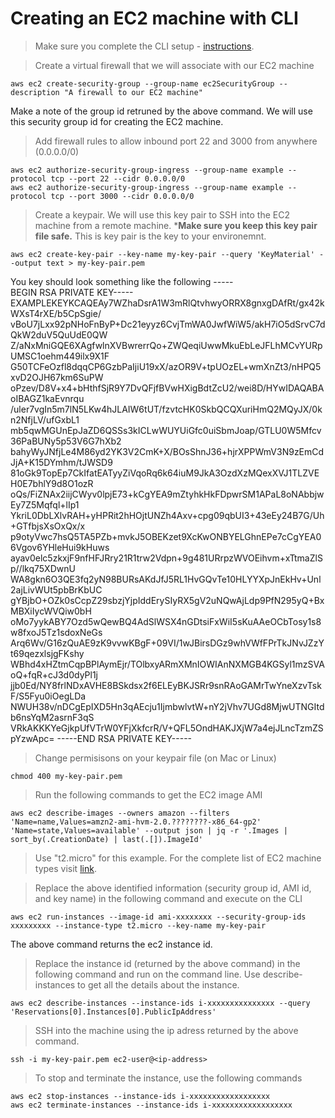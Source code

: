 # Creating an EC2 machine with CLI
> Make sure you complete the CLI setup - [instructions](/1-aws-cli-setup).

> Create a virtual firewall that we will associate with our EC2 machine
```
aws ec2 create-security-group --group-name ec2SecurityGroup --description "A firewall to our EC2 machine"
```
Make a note of the group id retruned by the above command. We will use this security group id for creating the EC2 machine.

> Add firewall rules to allow inbound port 22 and 3000 from anywhere (0.0.0.0/0)
```
aws ec2 authorize-security-group-ingress --group-name example --protocol tcp --port 22 --cidr 0.0.0.0/0
aws ec2 authorize-security-group-ingress --group-name example --protocol tcp --port 3000 --cidr 0.0.0.0/0
```

> Create a keypair. We will use this key pair to SSH into the EC2 machine from a remote machine. ***Make sure you keep this key pair file safe.** This is key pair is the key to your environemnt.
```
aws ec2 create-key-pair --key-name my-key-pair --query 'KeyMaterial' --output text > my-key-pair.pem
```
You key should look something like the following
-----BEGIN RSA PRIVATE KEY-----
EXAMPLEKEYKCAQEAy7WZhaDsrA1W3mRlQtvhwyORRX8gnxgDAfRt/gx42kWXsT4rXE/b5CpSgie/
vBoU7jLxx92pNHoFnByP+Dc21eyyz6CvjTmWA0JwfWiW5/akH7iO5dSrvC7dQkW2duV5QuUdE0QW
Z/aNxMniGQE6XAgfwlnXVBwrerrQo+ZWQeqiUwwMkuEbLeJFLhMCvYURpUMSC1oehm449ilx9X1F
G50TCFeOzfl8dqqCP6GzbPaIjiU19xX/azOR9V+tpUOzEL+wmXnZt3/nHPQ5xvD2OJH67km6SuPW
oPzev/D8V+x4+bHthfSjR9Y7DvQFjfBVwHXigBdtZcU2/wei8D/HYwIDAQABAoIBAGZ1kaEvnrqu
/uler7vgIn5m7lN5LKw4hJLAIW6tUT/fzvtcHK0SkbQCQXuriHmQ2MQyJX/0kn2NfjLV/ufGxbL1
mb5qwMGUnEpJaZD6QSSs3kICLwWUYUiGfc0uiSbmJoap/GTLU0W5Mfcv36PaBUNy5p53V6G7hXb2
bahyWyJNfjLe4M86yd2YK3V2CmK+X/BOsShnJ36+hjrXPPWmV3N9zEmCdJjA+K15DYmhm/tJWSD9
81oGk9TopEp7CkIfatEATyyZiVqoRq6k64iuM9JkA3OzdXzMQexXVJ1TLZVEH0E7bhlY9d8O1ozR
oQs/FiZNAx2iijCWyv0lpjE73+kCgYEA9mZtyhkHkFDpwrSM1APaL8oNAbbjwEy7Z5Mqfql+lIp1
YkriL0DbLXlvRAH+yHPRit2hHOjtUNZh4Axv+cpg09qbUI3+43eEy24B7G/Uh+GTfbjsXsOxQx/x
p9otyVwc7hsQ5TA5PZb+mvkJ5OBEKzet9XcKwONBYELGhnEPe7cCgYEA06Vgov6YHleHui9kHuws
ayav0elc5zkxjF9nfHFJRry21R1trw2Vdpn+9g481URrpzWVOEihvm+xTtmaZlSp//lkq75XDwnU
WA8gkn6O3QE3fq2yN98BURsAKdJfJ5RL1HvGQvTe10HLYYXpJnEkHv+Unl2ajLivWUt5pbBrKbUC
gYBjbO+OZk0sCcpZ29sbzjYjpIddErySIyRX5gV2uNQwAjLdp9PfN295yQ+BxMBXiIycWVQiw0bH
oMo7yykABY7Ozd5wQewBQ4AdSlWSX4nGDtsiFxWiI5sKuAAeOCbTosy1s8w8fxoJ5Tz1sdoxNeGs
Arq6Wv/G16zQuAE9zK9vvwKBgF+09VI/1wJBirsDGz9whVWfFPrTkJNvJZzYt69qezxlsjgFKshy
WBhd4xHZtmCqpBPlAymEjr/TOlbxyARmXMnIOWIAnNXMGB4KGSyl1mzSVAoQ+fqR+cJ3d0dyPl1j
jjb0Ed/NY8frlNDxAVHE8BSkdsx2f6ELEyBKJSRr9snRAoGAMrTwYneXzvTskF/S5Fyu0iOegLDa
NWUH38v/nDCgEpIXD5Hn3qAEcju1IjmbwlvtW+nY2jVhv7UGd8MjwUTNGItdb6nsYqM2asrnF3qS
VRkAKKKYeGjkpUfVTrW0YFjXkfcrR/V+QFL5OndHAKJXjW7a4ejJLncTzmZSpYzwApc=
-----END RSA PRIVATE KEY-----

> Change permisisons on your keypair file (on Mac or Linux)
```
chmod 400 my-key-pair.pem
```

> Run the following commands to get the EC2 image AMI
```
aws ec2 describe-images --owners amazon --filters 'Name=name,Values=amzn2-ami-hvm-2.0.????????-x86_64-gp2'
'Name=state,Values=available' --output json | jq -r '.Images | sort_by(.CreationDate) | last(.[]).ImageId'
```

> Use "t2.micro" for this example. For the complete list of EC2 machine types visit [link](https://docs.aws.amazon.com/AWSEC2/latest/UserGuide/instance-types.html).

> Replace the above identified information (security group id, AMI id, and key name) in the following command and execute on the CLI
```
aws ec2 run-instances --image-id ami-xxxxxxxx --security-group-ids xxxxxxxxx --instance-type t2.micro --key-name my-key-pair
```
The above command returns the ec2 instance id.

> Replace the instance id (returned by the above command) in the following command and run on the command line. Use describe-instances to get all the details about the instance. 
```
aws ec2 describe-instances --instance-ids i-xxxxxxxxxxxxxxx --query 'Reservations[0].Instances[0].PublicIpAddress'
```

> SSH into the machine using the ip adress returned by the above command.
```
ssh -i my-key-pair.pem ec2-user@<ip-address>
```

> To stop and terminate the instance, use the following commands
```
aws ec2 stop-instances --instance-ids i-xxxxxxxxxxxxxxxxxx
aws ec2 terminate-instances --instance-ids i-xxxxxxxxxxxxxxxxxx
```